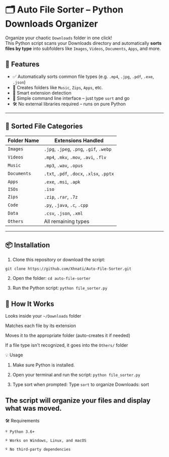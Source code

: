 # 🗂️ Auto File Sorter – Python Downloads Organizer

Organize your chaotic `Downloads` folder in one click!  
This Python script scans your Downloads directory and automatically **sorts files by type** into subfolders like `Images`, `Videos`, `Documents`, `Apps`, and more.

## 🚀 Features

- ✅ Automatically sorts common file types (e.g. `.mp4`, `.jpg`, `.pdf`, `.exe`, `.json`)
- 📂 Creates folders like `Music`, `Zips`, `Apps`, etc.
- 🧠 Smart extension detection
- 🧪 Simple command line interface – just type `sort` and go
- 🛠️ No external libraries required – runs on pure Python

---

## 📁 Sorted File Categories

| Folder Name | Extensions Handled |
|-------------|--------------------|
| `Images`    | `.jpg`, `.jpeg`, `.png`, `.gif`, `.webp` |
| `Videos`    | `.mp4`, `.mkv`, `.mov`, `.avi`, `.flv` |
| `Music`     | `.mp3`, `.wav`, `.opus` |
| `Documents` | `.txt`, `.pdf`, `.docx`, `.xlsx`, `.pptx` |
| `Apps`      | `.exe`, `.msi`, `.apk` |
| `ISOs`      | `.iso` |
| `Zips`      | `.zip`, `.rar`, `.7z` |
| `Code`      | `.py`, `.java`, `.c`, `.cpp` |
| `Data`      | `.csv`, `.json`, `.xml` |
| `Others`    | All remaining types |

---

## 📦 Installation

1. Clone this repository or download the script:

`git clone https://github.com/Xhnati/Auto-File-Sorter.git`

2. Open the folder:
```cd auto-file-sorter```

3. Run the Python script:
```python file_sorter.py```


## 🧠 How It Works

Looks inside your `~/Downloads` folder

Matches each file by its extension

Moves it to the appropriate folder (auto-creates it if needed)

If a file type isn't recognized, it goes into the  `Others/` folder

💡 Usage
1. Make sure Python is installed.

2. Open your terminal and run the script:
   ```python file_sorter.py```


3. Type sort when prompted:
    Type `sort` to organize Downloads: sort


## The script will organize your files and display what was moved.

 🛠️ Requirements

    º Python 3.6+

    º Works on Windows, Linux, and macOS

    º No third-party dependencies

